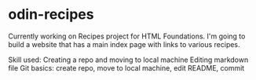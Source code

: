 # odin-recipes
Currently working on Recipes project for HTML Foundations. I'm going to build a website that has a main index page with links to various recipes.

Skill used:
Creating a repo and moving to local machine
Editing markdown file
Git basics: create repo, move to local machine, edit README, commit